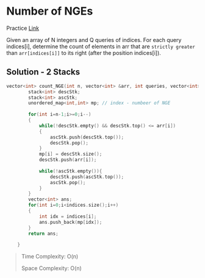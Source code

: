 # Number of NGEs

Practice [Link](https://www.geeksforgeeks.org/problems/number-of-nges-to-the-right/1?utm_source=youtube&utm_medium=collab_striver_ytdescription&utm_campaign=number-of-nges-to-the-right)


Given an array of N integers and Q queries of indices. For each query indices[i], determine the count of elements in arr that are `strictly greater` than `arr[indices[i]]` to its right (after the position indices[i]).


## Solution - 2 Stacks
```cpp
vector<int> count_NGE(int n, vector<int> &arr, int queries, vector<int> &indices){
        stack<int> descStk;
        stack<int> ascStk;
        unordered_map<int,int> mp; // index - numbeer of NGE
        
        for(int i=n-1;i>=0;i--)
        {
            while(!descStk.empty() && descStk.top() <= arr[i])
            {
                ascStk.push(descStk.top());
                descStk.pop();
            }
            mp[i] = descStk.size();
            descStk.push(arr[i]);
            
            while(!ascStk.empty()){
                descStk.push(ascStk.top());
                ascStk.pop();
            }
        }
        vector<int> ans;
        for(int i=0;i<indices.size();i++)
        {
            int idx = indices[i];
            ans.push_back(mp[idx]);
        }
        return ans;
       
    }
```

> Time Complexity: O(n)
>
> Space Complexity: O(n)
